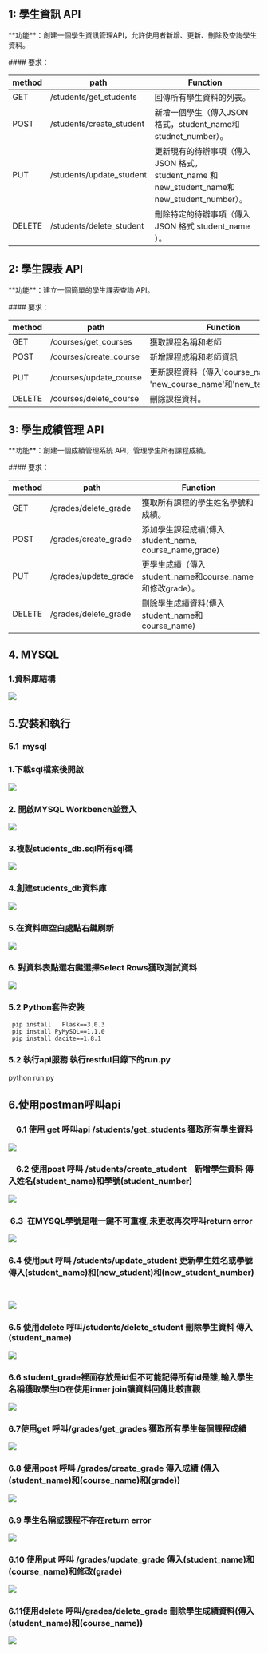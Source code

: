 ## **1: 學生資訊 API**

\*\*功能\*\*：創建一個學生資訊管理API，允許使用者新增、更新、刪除及查詢學生資料。

\#### 要求：

| method | path | Function |
| --- | --- | --- |
| GET | /students/get\_students | 回傳所有學生資料的列表。 |
| POST | /students/create\_student | 新增一個學生（傳入JSON 格式，student\_name和studnet\_number）。 |
| PUT | /students/update\_student | 更新現有的待辦事項（傳入 JSON 格式， student\_name 和new\_student\_name和new\_student\_number）。 |
| DELETE | /students/delete\_student | 刪除特定的待辦事項（傳入 JSON 格式 student\_name ）。 |

## 2: 學生課表 API

\*\*功能\*\*：建立一個簡單的學生課表查詢 API。

\#### 要求：

| method | path | Function |
| --- | --- | --- |
| GET | /courses/get\_courses | 獲取課程名稱和老師 |
| POST | /courses/create\_course | 新增課程成稱和老師資訊 |
| PUT | /courses/update\_course | 更新課程資料（傳入'course\_name' 和 'new\_course\_name'和'new\_teacher'）。 |
| DELETE | /courses/delete\_course | 刪除課程資料。 |

## 3: 學生成績管理 API

\*\*功能\*\*：創建一個成績管理系統 API，管理學生所有課程成績。

\#### 要求：

| method | path | Function |
| --- | --- | --- |
| GET | /grades/delete\_grade | 獲取所有課程的學生姓名學號和成績。 |
| POST | /grades/create\_grade | 添加學生課程成績(傳入student\_name, course\_name,grade) |
| PUT | /grades/update\_grade | 更學生成績（傳入student\_name和course\_name和修改grade）。 |
| DELETE | /grades/delete\_grade | 刪除學生成績資料(傳入student\_name和course\_name) |

## 4\. MYSQL

### 1.資料庫結構

![](https://33333.cdn.cke-cs.com/kSW7V9NHUXugvhoQeFaf/images/68a071f529fea86b8089be5a53ce864bf9817dbba779f178.png)

## 5.安裝和執行

### 5.1  mysql

### 1.下載sql檔案後開啟

![](https://33333.cdn.cke-cs.com/kSW7V9NHUXugvhoQeFaf/images/d3bb82cc8ff1a2218c5b74ba28f6be7ab1fbd9d4c50c0dd3.png)

### 2\. 開啟MYSQL Workbench並登入

![](https://33333.cdn.cke-cs.com/kSW7V9NHUXugvhoQeFaf/images/01efcfbc01abe3234a25e25bd50e9f3b245d94f3927ca52e.png)

### 3.複製students\_db.sql所有sql碼

![](https://33333.cdn.cke-cs.com/kSW7V9NHUXugvhoQeFaf/images/7bacf26ad172013777514708de48f0e9e0b8245fb1f950c5.png)

### 4.創建students\_db資料庫

![](https://33333.cdn.cke-cs.com/kSW7V9NHUXugvhoQeFaf/images/dbcdb6d6a11c24745d3fb3b98e053d1cb567c523bd011a0c.png)

### 5.在資料庫空白處點右鍵刷新

![](https://33333.cdn.cke-cs.com/kSW7V9NHUXugvhoQeFaf/images/ba182017252a986edf1e0aee91df2d55670d2bfaf20c1363.png)

### 6\. 對資料表點選右鍵選擇Select Rows獲取測試資料

![](https://33333.cdn.cke-cs.com/kSW7V9NHUXugvhoQeFaf/images/08deeb2deaced6fefb795e27242dc32324fcc8484fc0ba47.png)

### 5.2 Python套件安裝

```plaintext
 pip install   Flask==3.0.3
 pip install PyMySQL==1.1.0  
 pip install dacite==1.8.1
```

### 5.2 執行api服務 執行restful目錄下的run.py

python run.py

## 6.使用postman呼叫api

###     6.1 使用 get 呼叫api /students/get\_students 獲取所有學生資料

![](https://33333.cdn.cke-cs.com/kSW7V9NHUXugvhoQeFaf/images/3a12dd3b0cc43ea281c1a5a6dfa7aa2a80b01ac41a119d8c.png)

###     6.2 使用post 呼叫 /students/create\_student    新增學生資料 傳入姓名(student\_name)和學號(student\_number)

![](https://33333.cdn.cke-cs.com/kSW7V9NHUXugvhoQeFaf/images/802105d7b5e318d2fc379355ad0fceb0ce7c3fb4d0bca6eb.png)

###  6.3  在MYSQL學號是唯一鍵不可重複,未更改再次呼叫return error 

![](https://33333.cdn.cke-cs.com/kSW7V9NHUXugvhoQeFaf/images/35751b9683ed4b71c7a0d9ebe3c1f06c0ab5a0c7d123d1f8.png)

### 6.4 使用put 呼叫 /students/update\_student 更新學生姓名或學號傳入(student\_name)和(new\_student)和(new\_student\_number)  
 

![](https://33333.cdn.cke-cs.com/kSW7V9NHUXugvhoQeFaf/images/de7b420b824b53708634bb379d5d8f7895a4ae9831157dff.png)

### 6.5 使用delete 呼叫/students/delete\_student 刪除學生資料 傳入(student\_name)

![](https://33333.cdn.cke-cs.com/kSW7V9NHUXugvhoQeFaf/images/4962a13ac75684f9ddf9cae26e9622b63b00b8bada98fc01.png)

### 6.6 student\_grade裡面存放是id但不可能記得所有id是誰,輸入學生名稱獲取學生ID在使用inner join讓資料回傳比較直觀

![](https://33333.cdn.cke-cs.com/kSW7V9NHUXugvhoQeFaf/images/41c39ec59cdab2b9fdbc6fb10b7d2626a6825ff1fea1cfc8.png)

### 6.7使用get 呼叫/grades/get\_grades 獲取所有學生每個課程成績

![](https://33333.cdn.cke-cs.com/kSW7V9NHUXugvhoQeFaf/images/df7c6838b1e8a73bc8053f76390eea76c5e3779645f54738.png)

### 6.8 使用post 呼叫 /grades/create\_grade 傳入成績 (傳入(student\_name)和(course\_name)和(grade))

![](https://33333.cdn.cke-cs.com/kSW7V9NHUXugvhoQeFaf/images/dbe46c173ddd561fdfc92a0191d8622f9bb0a1b6d68ff387.png)

### 6.9 學生名稱或課程不存在return error

![](https://33333.cdn.cke-cs.com/kSW7V9NHUXugvhoQeFaf/images/67f9f9bcb485f762fca9f4b7a285d23de38bd0ba5cc5173c.png)

### 6.10 使用put 呼叫 /grades/update\_grade 傳入(student\_name)和(course\_name)和修改(grade)

![](https://33333.cdn.cke-cs.com/kSW7V9NHUXugvhoQeFaf/images/bb6925a693cd05ce85f03833b3d1900a7442fdeedb01cc5d.png)

### 6.11使用delete 呼叫/grades/delete\_grade 刪除學生成績資料(傳入(student\_name)和(course\_name))

![](https://33333.cdn.cke-cs.com/kSW7V9NHUXugvhoQeFaf/images/b028a7db3220f3c98e88e228b83ddcea04a4629c7e414dcd.png)

